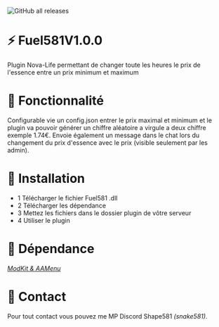 ![GitHub all releases](https://img.shields.io/github/downloads/Shape581/Fuel581/total)

# ⚡ Fuel581V1.0.0

Plugin Nova-Life permettant de changer toute les heures le prix de l'essence entre un prix minimum et maximum

# 🔧 Fonctionnalité

Configurable vie un config.json entrer le prix maximal et minimum et le plugin va pouvoir générer un chiffre aléatoire a virgule a deux chiffre exemple 1.74€. Envoie également un message dans le chat lors du changement du prix d'essence avec le prix (visible seulement par les admin).

# 🔌  Installation

- 1 Télécharger le fichier Fuel581 .dll
- 2 Télécharger les dépendance
- 3 Mettez les fichiers dans le dossier plugin de vôtre serveur
- 4 Utiliser le plugin

# 📗  Dépendance

*[ModKit & AAMenu](https://github.com/Aarnow/NovaLife_ModKit-Releases/releases/tag/v1.0.0)*

# 📮  Contact

Pour tout contact vous pouvez me MP Discord Shape581 *(snake581)*.
